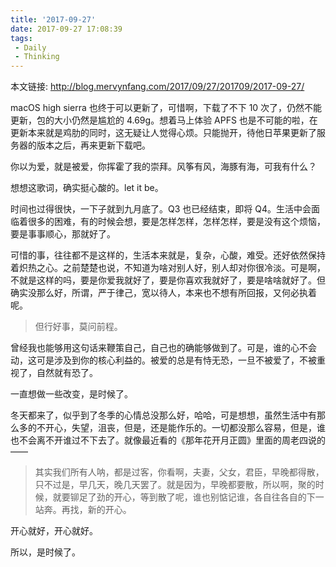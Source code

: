 ```yaml
---
title: '2017-09-27'
date: 2017-09-27 17:08:39
tags: 
 - Daily
 - Thinking
---
```


本文链接: http://blog.mervynfang.com/2017/09/27/201709/2017-09-27/

macOS high sierra 也终于可以更新了，可惜啊，下载了不下 10 次了，仍然不能更新，包的大小仍然是尴尬的 4.69g。想着马上体验 APFS 也是不可能的啦，在更新本来就是鸡肋的同时，这无疑让人觉得心烦。只能抛开，待他日苹果更新了服务器的版本之后，再来更新下载吧。

你以为爱，就是被爱，你挥霍了我的崇拜。风筝有风，海豚有海，可我有什么？

想想这歌词，确实挺心酸的。let it be。

<!-- more -->

时间也过得很快，一下子就到九月底了。Q3 也已经结束，即将 Q4。生活中会面临着很多的困难，有的时候会想，要是怎样怎样，怎样怎样，要是没有这个烦恼，要是事事顺心，那就好了。

可惜的事，往往都不是这样的，生活本来就是，复杂，心酸，难受。还好依然保持着炽热之心。之前楚楚也说，不知道为啥对别人好，别人却对你很冷淡。可是啊，不就是这样的吗，要是你爱我就好了，要是你喜欢我就好了，要是啥啥就好了。但确实没那么好，所谓，严于律己，宽以待人，本来也不想有所回报，又何必执着呢。

> 但行好事，莫问前程。

曾经我也能够用这句话来鞭策自己，自己也的确能够做到了。可是，谁的心不会动，这可是涉及到你的核心利益的。被爱的总是有恃无恐，一旦不被爱了，不被重视了，自然就有恐了。

一直想做一些改变，是时候了。

冬天都来了，似乎到了冬季的心情总没那么好，哈哈，可是想想，虽然生活中有那么多的不开心，失望，沮丧，但是，还是能作乐的。一切都没那么容易，但是，谁也不会离不开谁过不下去了。就像最近看的《那年花开月正圆》里面的周老四说的——

>其实我们所有人呐，都是过客，你看啊，夫妻，父女，君臣，早晚都得散，只不过是，早几天，晚几天罢了。就是因为，早晚都要散，所以啊，聚的时候，就要铆足了劲的开心，等到散了呢，谁也别惦记谁，各自往各自的下一站奔。再找，新的开心。

开心就好，开心就好。

所以，是时候了。
